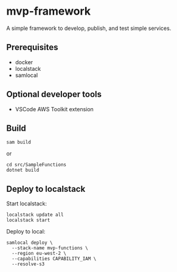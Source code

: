 # mvp-framework

A simple framework to develop, publish, and test simple services.

## Prerequisites

* docker
* localstack
* samlocal

## Optional developer tools

* VSCode AWS Toolkit extension

## Build

```
sam build
```

or

```
cd src/SampleFunctions
dotnet build
```

## Deploy to localstack

Start localstack:

```
localstack update all
localstack start
```

Deploy to local:

```
samlocal deploy \
  --stack-name mvp-functions \
  --region eu-west-2 \
  --capabilities CAPABILITY_IAM \
  --resolve-s3
```
